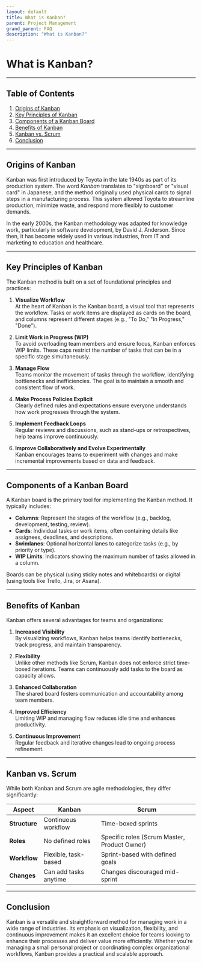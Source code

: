 ```yaml
---
layout: default
title: What is Kanban?
parent: Project Management
grand_parent: FAQ
description: "What is Kanban?"
---
```


# What is Kanban?

---

## Table of Contents

1. [Origins of Kanban](#origins-of-kanban)
2. [Key Principles of Kanban](#key-principles-of-kanban)
3. [Components of a Kanban Board](#components-of-a-kanban-board)
4. [Benefits of Kanban](#benefits-of-kanban)
5. [Kanban vs. Scrum](#kanban-vs-scrum)
6. [Conclusion](#conclusion)

---

## Origins of Kanban

Kanban was first introduced by Toyota in the late 1940s as part of its production system. The word *Kanban* translates
to "signboard" or "visual card" in Japanese, and the method originally used physical cards to signal steps in a
manufacturing process. This system allowed Toyota to streamline production, minimize waste, and respond more flexibly to
customer demands.

In the early 2000s, the Kanban methodology was adapted for knowledge work, particularly in software development, by
David J. Anderson. Since then, it has become widely used in various industries, from IT and marketing to education and
healthcare.

---

## Key Principles of Kanban

The Kanban method is built on a set of foundational principles and practices:

1. **Visualize Workflow**  
   At the heart of Kanban is the Kanban board, a visual tool that represents the workflow. Tasks or work items are
   displayed as cards on the board, and columns represent different stages (e.g., "To Do," "In Progress," "Done").

2. **Limit Work in Progress (WIP)**  
   To avoid overloading team members and ensure focus, Kanban enforces WIP limits. These caps restrict the number of
   tasks that can be in a specific stage simultaneously.

3. **Manage Flow**  
   Teams monitor the movement of tasks through the workflow, identifying bottlenecks and inefficiencies. The goal is to
   maintain a smooth and consistent flow of work.

4. **Make Process Policies Explicit**  
   Clearly defined rules and expectations ensure everyone understands how work progresses through the system.

5. **Implement Feedback Loops**  
   Regular reviews and discussions, such as stand-ups or retrospectives, help teams improve continuously.

6. **Improve Collaboratively and Evolve Experimentally**  
   Kanban encourages teams to experiment with changes and make incremental improvements based on data and feedback.

---

## Components of a Kanban Board

A Kanban board is the primary tool for implementing the Kanban method. It typically includes:

- **Columns**: Represent the stages of the workflow (e.g., backlog, development, testing, review).
- **Cards**: Individual tasks or work items, often containing details like assignees, deadlines, and descriptions.
- **Swimlanes**: Optional horizontal lanes to categorize tasks (e.g., by priority or type).
- **WIP Limits**: Indicators showing the maximum number of tasks allowed in a column.

Boards can be physical (using sticky notes and whiteboards) or digital (using tools like Trello, Jira, or Asana).

---

## Benefits of Kanban

Kanban offers several advantages for teams and organizations:

1. **Increased Visibility**  
   By visualizing workflows, Kanban helps teams identify bottlenecks, track progress, and maintain transparency.

2. **Flexibility**  
   Unlike other methods like Scrum, Kanban does not enforce strict time-boxed iterations. Teams can continuously add
   tasks to the board as capacity allows.

3. **Enhanced Collaboration**  
   The shared board fosters communication and accountability among team members.

4. **Improved Efficiency**  
   Limiting WIP and managing flow reduces idle time and enhances productivity.

5. **Continuous Improvement**  
   Regular feedback and iterative changes lead to ongoing process refinement.

---

## Kanban vs. Scrum

While both Kanban and Scrum are agile methodologies, they differ significantly:

| Aspect        | Kanban                | Scrum                                        |
|---------------|-----------------------|----------------------------------------------|
| **Structure** | Continuous workflow   | Time-boxed sprints                           |
| **Roles**     | No defined roles      | Specific roles (Scrum Master, Product Owner) |
| **Workflow**  | Flexible, task-based  | Sprint-based with defined goals              |
| **Changes**   | Can add tasks anytime | Changes discouraged mid-sprint               |

---

## Conclusion

Kanban is a versatile and straightforward method for managing work in a wide range of industries. Its emphasis on
visualization, flexibility, and continuous improvement makes it an excellent choice for teams looking to enhance their
processes and deliver value more efficiently. Whether you're managing a small personal project or coordinating complex
organizational workflows, Kanban provides a practical and scalable approach.